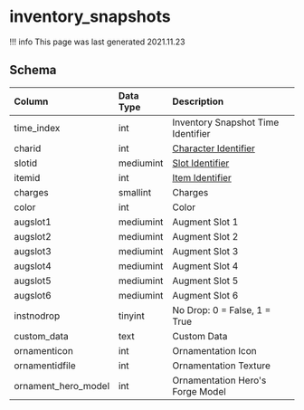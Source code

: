 # inventory_snapshots

!!! info
	This page was last generated 2021.11.23

## Schema
| Column | Data Type | Description |
| :--- | :--- | :--- |
| time_index | int | Inventory Snapshot Time Identifier |
| charid | int | [Character Identifier](../../schema/characters/character_data.md) |
| slotid | mediumint | [Slot Identifier](../../../../server/inventory/inventory-slots) |
| itemid | int | [Item Identifier](../../schema/items/items.md) |
| charges | smallint | Charges |
| color | int | Color |
| augslot1 | mediumint | Augment Slot 1 |
| augslot2 | mediumint | Augment Slot 2 |
| augslot3 | mediumint | Augment Slot 3 |
| augslot4 | mediumint | Augment Slot 4 |
| augslot5 | mediumint | Augment Slot 5 |
| augslot6 | mediumint | Augment Slot 6 |
| instnodrop | tinyint | No Drop: 0 = False, 1 = True |
| custom_data | text | Custom Data |
| ornamenticon | int | Ornamentation Icon |
| ornamentidfile | int | Ornamentation Texture |
| ornament_hero_model | int | Ornamentation Hero's Forge Model |

